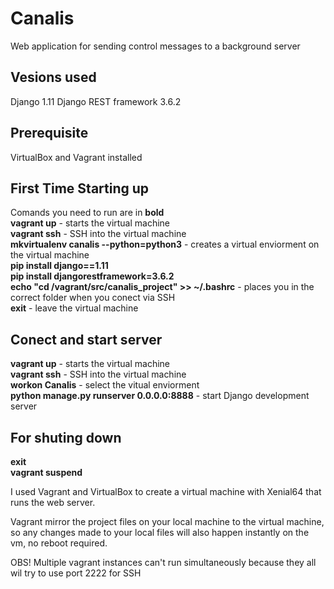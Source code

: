 # Canalis

Web application for sending control messages to a background server

<h2>Vesions used</h2>
Django 1.11
Django REST framework 3.6.2

<h2>Prerequisite</h2>
VirtualBox and Vagrant installed

<h2>First Time Starting up</h2>
Comands you need to run are in <b>bold</b><br>
<b>vagrant up</b> - starts the virtual machine<br>
<b>vagrant ssh</b> - SSH into the virtual machine<br>
<b>mkvirtualenv canalis --python=python3</b> - creates a virtual enviorment on the virtual machine<br>
<b>pip install django==1.11</b><br>
<b>pip install djangorestframework=3.6.2</b><br>
<b>echo "cd /vagrant/src/canalis_project" >> ~/.bashrc</b> - places you in the correct folder when you conect via SSH<br>
<b>exit</b> - leave the virtual machine 

<h2>Conect and start server</h2>
<b>vagrant up</b> - starts the virtual machine<br>
<b>vagrant ssh</b> - SSH into the virtual machine<br>
<b>workon Canalis</b> - select the vitual enviorment<br>
<b>python manage.py runserver 0.0.0.0:8888</b> - start Django development server

<h2>For shuting down</h2>
<b>exit</b><br>
<b>vagrant suspend</b>

I used Vagrant and VirtualBox to create a virtual machine with Xenial64 that runs
the web server.

Vagrant mirror the project files on your local machine to the virtual machine, so any
changes made to your local files will also happen instantly on the vm, no reboot required.

OBS! Multiple vagrant instances can't run simultaneously because they all wil try to use port 2222 for SSH

